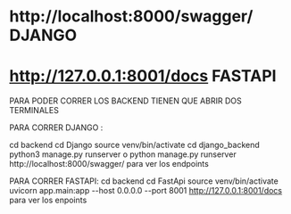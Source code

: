 # http://localhost:8000/swagger/  DJANGO

# http://127.0.0.1:8001/docs FASTAPI


PARA PODER CORRER LOS BACKEND TIENEN QUE ABRIR DOS TERMINALES 

PARA CORRER DJANGO :

cd backend 
cd Django
source venv/bin/activate
cd django_backend
python3 manage.py runserver o python manage.py runserver
http://localhost:8000/swagger/ para ver los endpoints


PARA CORRER FASTAPI:
cd backend
cd FastApi
source venv/bin/activate
uvicorn app.main:app --host 0.0.0.0 --port 8001
http://127.0.0.1:8001/docs para ver los enpoints
